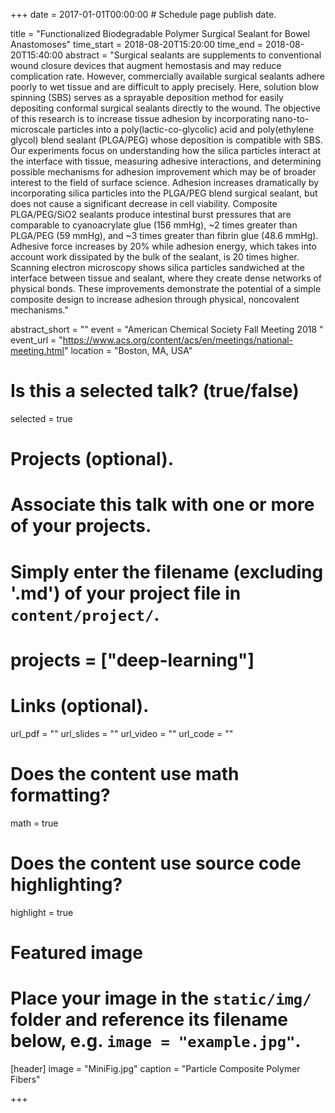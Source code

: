 +++
date = 2017-01-01T00:00:00  # Schedule page publish date.

title = "Functionalized Biodegradable Polymer Surgical Sealant for Bowel Anastomoses"
time_start = 2018-08-20T15:20:00
time_end = 2018-08-20T15:40:00
abstract = "Surgical sealants are supplements to conventional wound closure devices that augment hemostasis and
may reduce complication rate. However, commercially available surgical sealants adhere poorly to wet tissue and are
difficult to apply precisely. Here, solution blow spinning (SBS) serves as a sprayable deposition method for easily
depositing conformal surgical sealants directly to the wound. The objective of this research is to increase tissue
adhesion by incorporating nano-to-microscale particles into a poly(lactic-co-glycolic) acid and poly(ethylene glycol)
blend sealant (PLGA/PEG) whose deposition is compatible with SBS. Our experiments focus on understanding how
the silica particles interact at the interface with tissue, measuring adhesive interactions, and determining possible
mechanisms for adhesion improvement which may be of broader interest to the field of surface science. Adhesion increases dramatically by incorporating silica particles into the PLGA/PEG blend surgical sealant, but does
not cause a significant decrease in cell viability. Composite PLGA/PEG/SiO2 sealants produce intestinal burst
pressures that are comparable to cyanoacrylate glue (156 mmHg), ~2 times greater than PLGA/PEG (59 mmHg), and
~3 times greater than fibrin glue (48.6 mmHg). Adhesive force increases by 20% while adhesion energy, which takes
into account work dissipated by the bulk of the sealant, is 20 times higher. Scanning electron microscopy shows silica
particles sandwiched at the interface between tissue and sealant, where they create dense networks of physical
bonds. These improvements demonstrate the potential of a simple composite design to increase adhesion through physical,
noncovalent mechanisms."

abstract_short = ""
event = "American Chemical Society Fall Meeting 2018 "
event_url = "https://www.acs.org/content/acs/en/meetings/national-meeting.html"
location = "Boston, MA, USA"

# Is this a selected talk? (true/false)
selected = true

# Projects (optional).
#   Associate this talk with one or more of your projects.
#   Simply enter the filename (excluding '.md') of your project file in `content/project/`.
#   projects = ["deep-learning"]

# Links (optional).
url_pdf = ""
url_slides = ""
url_video = ""
url_code = ""

# Does the content use math formatting?
math = true

# Does the content use source code highlighting?
highlight = true

# Featured image
# Place your image in the `static/img/` folder and reference its filename below, e.g. `image = "example.jpg"`.
[header]
image = "MiniFig.jpg"
caption = "Particle Composite Polymer Fibers"

+++
